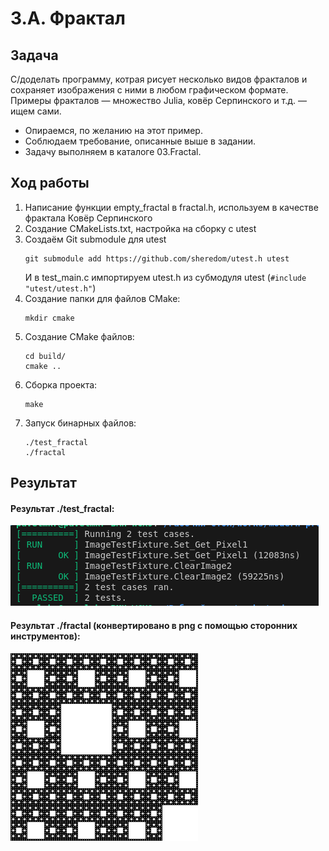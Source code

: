 # 3.A. Фрактал
## Задача
C/доделать программу, котрая рисует несколько видов фракталов и сохраняет изображения с ними в любом графическом формате. Примеры фракталов — множество Julia, ковёр Серпинского и т.д. — ищем сами.

- Опираемся, по желанию на этот пример.
- Соблюдаем требование, описанные выше в задании.
- Задачу выполняем в каталоге 03.Fractal.

## Ход работы
1) Написание функции empty_fractal в fractal.h, используем в качестве фрактала Ковёр Серпинского
1) Создание CMakeLists.txt, настройка на сборку с utest
1) Создаём Git submodule для utest
    ```
    git submodule add https://github.com/sheredom/utest.h utest
    ```
    И в test_main.c импортируем utest.h из субмодуля utest (`#include "utest/utest.h"`)
1) Создание папки для файлов CMake:
    ```
    mkdir cmake 
    ```
1) Создание CMake файлов:
    ```
    cd build/
    cmake ..
    ```
1) Сборка проекта:
    ```
    make
    ```
1) Запуск бинарных файлов:
    ```
    ./test_fractal
    ./fractal
    ```
## Результат
#### Результат ./test_fractal:

![](.pics/utest.png)

#### Результат ./fractal (конвертировано в png с помощью сторонних инструментов):

![](.pics/fractal.png)
